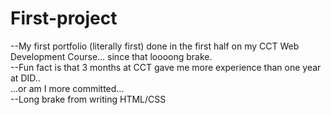 # First-project
--My first portfolio (literally first) done in the first half on my CCT Web Development Course... since that loooong brake.   
--Fun fact is that 3 months at CCT gave me more experience than one year at DID..  
...or am I more committed...  
--Long brake from writing HTML/CSS  




